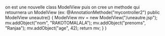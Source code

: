 on est une nouvelle class ModelView 
puis on cree un methode qui retournera un ModelView 
(ex: 
    @AnnotationMethode("mycontroller2") 
    public ModelView uneautre() { 
        ModelView mv = new ModelView("/uneautre.jsp"); 
        mv.addObject("nom", "RAKOTOMALALA"); 
        mv.addObject("prenoms", "Ranjaa"); 
        mv.addObject("age", 42); 
        return mv; 
    } 
)